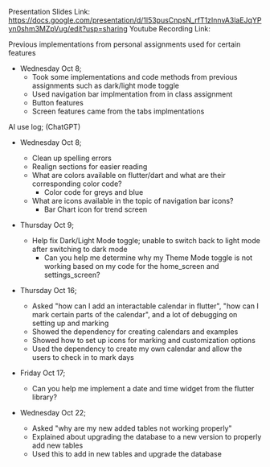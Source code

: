 Presentation Slides Link: https://docs.google.com/presentation/d/1l53pusCnpsN_rfT1zInnvA3laEJqYPyn0shm3MZpVug/edit?usp=sharing
Youtube Recording Link: 

Previous implementations from personal assignments used for certain features
- Wednesday Oct 8;
    - Took some implementations and code methods from previous assignments such as dark/light mode toggle
    - Used navigation bar implmentation from in class assignment
    - Button features 
    - Screen features came from the tabs implmentations

AI use log; (ChatGPT)
- Wednesday Oct 8;
    - Clean up spelling errors
    - Realign sections for easier reading 
    - What are colors available on flutter/dart and what are their corresponding color code?
        - Color code for greys and blue
    - What are icons available in the topic of navigation bar icons?
        - Bar Chart icon for trend screen

- Thursday Oct 9;
    -  Help fix Dark/Light Mode toggle; unable to switch back to light mode after switching to dark mode
        - Can you help me determine why my Theme Mode toggle is not working based on my code for the home_screen and settings_screen?

- Thursday Oct 16;
    - Asked "how can I add an interactable calendar in flutter", "how can I mark certain parts of the calendar", and a lot of debugging on setting up and marking
    - Showed the dependency for creating calendars and examples
    - Showed how to set up icons for marking and customization options
    - Used the dependency to create my own calendar and allow the users to check in to mark days

- Friday Oct 17;
    - Can you help me implement a date and time widget from the flutter library?

- Wednesday Oct 22;
    - Asked "why are my new added tables not working properly"
    - Explained about upgrading the database to a new version to properly add new tables
    - Used this to add in new tables and upgrade the database
    
